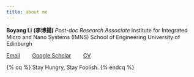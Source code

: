```yaml
---
title: about me
---
```


**Boyang Li**  **(李博揚)**
*Post-doc Research Associate*
Institute for Integrated Micro and Nano Systems (IMNS)
School of Engineering
University of Edinburgh

<i class="fa fa-envelope"></i> [Email][1]&emsp;&emsp;<i class="fa fa-google"></i> [Google Scholar][3]&emsp;&emsp;<i class="fa fa-download"></i> [CV][2]

{% cq %} Stay Hungry, Stay Foolish. {% endcq %}

[1]: mailto:lbynwpu@gmail.com
[2]: /CV.pdf
[3]: https://scholar.google.com.hk/citations?user=a-W1DTIAAAAJ&hl=en
